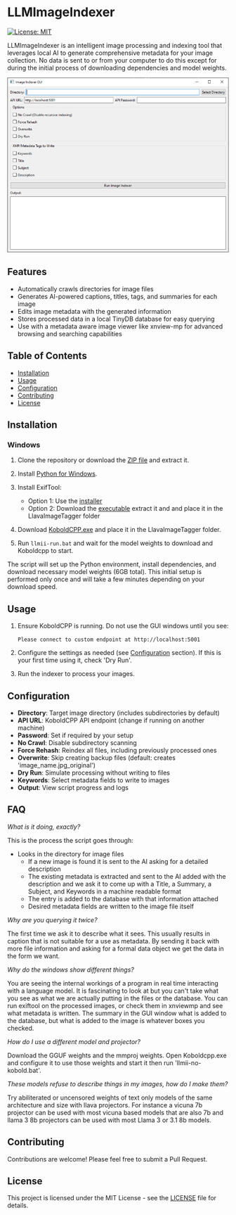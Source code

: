 # LLMImageIndexer

[![License: MIT](https://img.shields.io/badge/License-MIT-yellow.svg)](https://opensource.org/licenses/MIT)

LLMImageIndexer is an intelligent image processing and indexing tool that leverages local AI to generate comprehensive metadata for your image collection. No data is sent to or from your computer to do this except for during the initial process of downloading dependencies and model weights.

![LLMImageIndexer Screenshot](screenshot.png)

## Features

- Automatically crawls directories for image files
- Generates AI-powered captions, titles, tags, and summaries for each image
- Edits image metadata with the generated information
- Stores processed data in a local TinyDB database for easy querying
- Use with a metadata aware image viewer like xnview-mp for advanced browsing and searching capabilities

## Table of Contents

- [Installation](#installation)
- [Usage](#usage)
- [Configuration](#configuration)
- [Contributing](#contributing)
- [License](#license)

## Installation

### Windows

1. Clone the repository or download the [ZIP file](https://github.com/jabberjabberjabber/LLavaImageTagger/archive/refs/heads/main.zip) and extract it.

2. Install [Python for Windows](https://www.python.org/downloads/windows/).

3. Install ExifTool:
   - Option 1: Use the [installer](https://oliverbetz.de/cms/files/Artikel/ExifTool-for-Windows/ExifTool_install_12.89_64.exe)
   - Option 2: Download the [executable](https://exiftool.org/install.html#Windows) extract it and and place it in the LlavaImageTagger folder

4. Download [KoboldCPP.exe](https://github.com/LostRuins/koboldcpp/releases) and place it in the LlavaImageTagger folder.

5. Run `llmii-run.bat` and wait for the model weights to download and Koboldcpp to start. 

The script will set up the Python environment, install dependencies, and download necessary model weights (6GB total). This initial setup is performed only once and will take a few minutes depending on your download speed.

## Usage

1. Ensure KoboldCPP is running. Do not use the GUI windows until you see:
   ```
   Please connect to custom endpoint at http://localhost:5001
   ```

2. Configure the settings as needed (see [Configuration](#configuration) section). If this is your first time using it, check 'Dry Run'.

3. Run the indexer to process your images.

## Configuration

- **Directory**: Target image directory (includes subdirectories by default)
- **API URL**: KoboldCPP API endpoint (change if running on another machine)
- **Password**: Set if required by your setup
- **No Crawl**: Disable subdirectory scanning
- **Force Rehash**: Reindex all files, including previously processed ones
- **Overwrite**: Skip creating backup files (default: creates 'image_name.jpg_original')
- **Dry Run**: Simulate processing without writing to files
- **Keywords**: Select metadata fields to write to images
- **Output**: View script progress and logs

## FAQ

*What is it doing, exactly?*

This is the process the script goes through:
- Looks in the directory for image files
   - If a new image is found it is sent to the AI asking for a detailed description
   - The existing metadata is extracted and sent to the AI added with the description and we ask it to come up with a Title, a Summary, a Subject, and Keywords in a machine readable format
   - The entry is added to the database with that information attached
   - Desired metadata fields are written to the image file itself

*Why are you querying it twice?*

The first time we ask it to describe what it sees. This usually results in caption that is not suitable for a use as metadata. By sending it back with more file information and asking for a formal data object we get the data in the form we want.

*Why do the windows show different things?*

You are seeing the internal workings of a program in real time interacting with a language model. It is fascinating to look at but you can't take what you see as what we are actually putting in the files or the database. You can run exiftool on the processed images, or check them in xnviewmp and see what metadata is written. The summary in the GUI window what is added to the database, but what is added to the image is whatever boxes you checked.

*How do I use a different model and projector?*

Download the GGUF weights and the mmproj weights. Open Koboldcpp.exe and configure it to use those weights and start it then run 'llmii-no-kobold.bat'.

*These models refuse to describe things in my images, how do I make them?*

Try abiliterated or uncensored weights of text only models of the same architecture and size with llava projectors. For instance a vicuna 7b projector can be used with most vicuna based models that are also 7b and llama 3 8b projectors can be used with most Llama 3 or 3.1 8b models.  

## Contributing

Contributions are welcome! Please feel free to submit a Pull Request.

## License

This project is licensed under the MIT License - see the [LICENSE](LICENSE) file for details.
